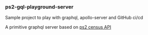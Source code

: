 ### ps2-gql-playground-server

Sample project to play with graphql, apollo-server and GitHub ci/cd

A primitive graphql server based on [ps2 census API](http://census.daybreakgames.com/)
